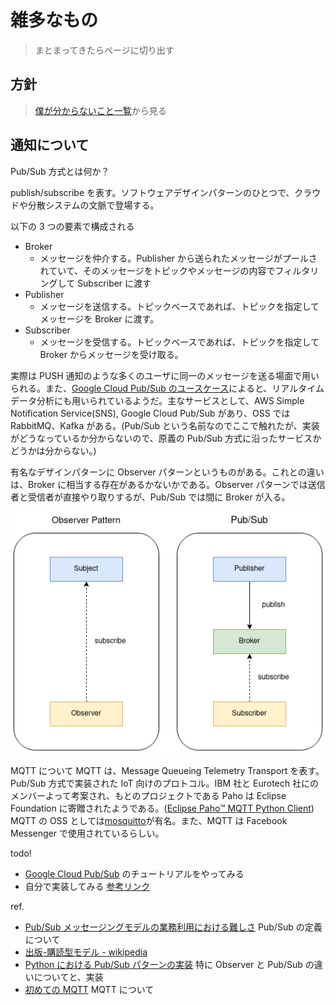 # 雑多なもの

> まとまってきたらページに切り出す

## 方針

> [僕が分からないこと一覧](https://www.notion.so/4abe82f4ac284f70bab64c77e366fbbe?v=ca4280d1fecd4445bfeeded51c696211)から見る

## 通知について

Pub/Sub 方式とは何か？

publish/subscribe を表す。ソフトウェアデザインパターンのひとつで、クラウドや分散システムの文脈で登場する。

以下の 3 つの要素で構成される

- Broker
  - メッセージを仲介する。Publisher から送られたメッセージがプールされていて、そのメッセージをトピックやメッセージの内容でフィルタリングして Subscriber に渡す
- Publisher
  - メッセージを送信する。トピックベースであれば、トピックを指定してメッセージを Broker に渡す。
- Subscriber
  - メッセージを受信する。トピックベースであれば、トピックを指定して Broker からメッセージを受け取る。

実際は PUSH 通知のような多くのユーザに同一のメッセージを送る場面で用いられる。また、[Google Cloud Pub/Sub のユースケース](https://cloud.google.com/pubsub?hl=ja)によると、リアルタイムデータ分析にも用いられているようだ。主なサービスとして、AWS Simple Notification Service(SNS), Google Cloud Pub/Sub があり、OSS では RabbitMQ、Kafka がある。(Pub/Sub という名前なのでここで触れたが、実装がどうなっているか分からないので、原義の Pub/Sub 方式に沿ったサービスかどうかは分からない。)

有名なデザインパターンに Observer パターンというものがある。これとの違いは、Broker に相当する存在があるかないかである。Observer パターンでは送信者と受信者が直接やり取りするが、Pub/Sub では間に Broker が入る。

![pub/sub vs observer](img/pubsub-1.png)

MQTT について
MQTT は、Message Queueing Telemetry Transport を表す。Pub/Sub 方式で実装された IoT 向けのプロトコル。IBM 社と Eurotech 社にのメンバーよって考案され、もとのプロジェクトである Paho は Eclipse Foundation に寄贈されたようである。([Eclipse Paho™ MQTT Python Client](https://github.com/eclipse/paho.mqtt.python)) MQTT の OSS としては[mosquitto](https://github.com/eclipse/mosquitto)が有名。また、MQTT は Facebook Messenger で使用されているらしい。

todo!

- [Google Cloud Pub/Sub](https://cloud.google.com/pubsub?hl=ja) のチュートリアルをやってみる
- 自分で実装してみる [参考リンク](https://dev.to/mandrewcito/lazy-pub-sub-python-implementation-3fi8)

ref.

- [Pub/Sub メッセージングモデルの業務利用における難しさ](https://qiita.com/TakaakiOtomo/items/badba239ade07c4ea59f) Pub/Sub の定義について
- [出版-購読型モデル - wikipedia](https://ja.wikipedia.org/wiki/%E5%87%BA%E7%89%88-%E8%B3%BC%E8%AA%AD%E5%9E%8B%E3%83%A2%E3%83%87%E3%83%AB)
- [Python における Pub/Sub パターンの実装](https://webty.jp/staffblog/production/post-3328/) 特に Observer と Pub/Sub の違いについてと、実装
- [初めての MQTT](https://gist.github.com/voluntas/89000a06a7b79f1230ab) MQTT について
